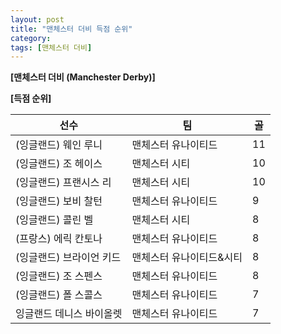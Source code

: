 ```yaml
---
layout: post
title: "맨체스터 더비 득점 순위"
category:  
tags: [맨체스터 더비]
---
```



**[맨체스터 더비 (Manchester Derby)]**


**[득점 순위]**

선수 	                |팀 	                 |골
------------------------|------------------------|---
(잉글랜드) 웨인 루니 	|맨체스터 유나이티드 	 |11
(잉글랜드) 조 헤이스 	|맨체스터 시티 	         |10
(잉글랜드) 프랜시스 리 	|맨체스터 시티 	         |10
(잉글랜드) 보비 찰턴 	|맨체스터 유나이티드 	 |9
(잉글랜드) 콜린 벨 	|맨체스터 시티 	         |8
(프랑스)   에릭 칸토나 	|맨체스터 유나이티드 	 |8
(잉글랜드) 브라이언 키드|맨체스터 유나이티드&시티|8
(잉글랜드) 조 스펜스 	|맨체스터 유나이티드 	 |8
(잉글랜드) 폴 스콜스 	|맨체스터 유나이티드 	 |7
잉글랜드 데니스 바이올렛|맨체스터 유나이티드 	 |7


